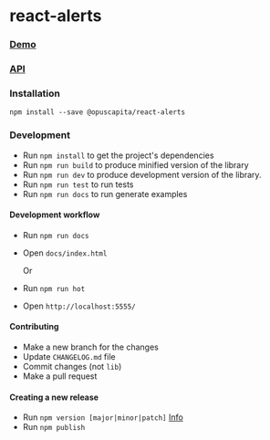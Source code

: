 # react-alerts
### [Demo](https://opuscapita.github.io/react-alerts)

### [API](./src/alerts/README.md)

### Installation

```
npm install --save @opuscapita/react-alerts
```

### Development

* Run `npm install` to get the project's dependencies
* Run `npm run build` to produce minified version of the library
* Run `npm run dev` to produce development version of the library.
* Run `npm run test` to run tests
* Run `npm run docs` to run generate examples

#### Development workflow
* Run `npm run docs`

* Open `docs/index.html`

  Or

* Run `npm run hot`

* Open `http://localhost:5555/`

#### Contributing
* Make a new branch for the changes
* Update `CHANGELOG.md` file
* Commit changes (not `lib`)
* Make a pull request

#### Creating a new release 
* Run `npm version [major|minor|patch]` [Info](https://docs.npmjs.com/cli/version)
* Run `npm publish` 
